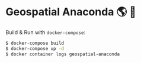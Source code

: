 # Geospatial Anaconda 🌎 🐍

Build & Run with `docker-compose`:

```bash
$ docker-compose build
$ docker-compose up -d
$ docker container logs geospatial-anaconda
```
